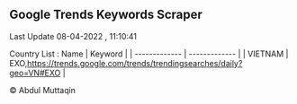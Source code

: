 

## Google Trends Keywords Scraper 
 
Last Update 08-04-2022 , 11:10:41

Country List :
 Name  | Keyword |
| ------------- | ------------- |
| VIETNAM | EXO,https://trends.google.com/trends/trendingsearches/daily?geo=VN#EXO |



© Abdul Muttaqin 
